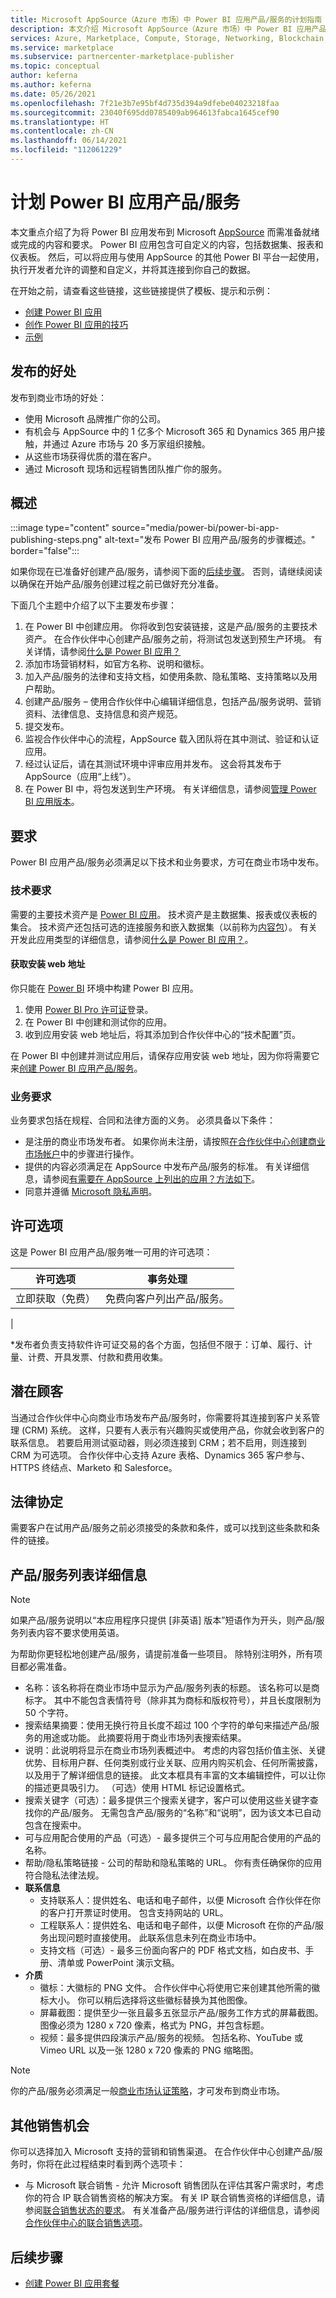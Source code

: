 ```yaml
---
title: Microsoft AppSource（Azure 市场）中 Power BI 应用产品/服务的计划指南
description: 本文介绍 Microsoft AppSource（Azure 市场）中 Power BI 应用产品/服务的计划指南
services: Azure, Marketplace, Compute, Storage, Networking, Blockchain, Security
ms.service: marketplace
ms.subservice: partnercenter-marketplace-publisher
ms.topic: conceptual
author: keferna
ms.author: keferna
ms.date: 05/26/2021
ms.openlocfilehash: 7f21e3b7e95bf4d735d394a9dfebe04023218faa
ms.sourcegitcommit: 23040f695dd0785409ab964613fabca1645cef90
ms.translationtype: HT
ms.contentlocale: zh-CN
ms.lasthandoff: 06/14/2021
ms.locfileid: "112061229"
---
```

# <a name="plan-a-power-bi-app-offer"></a>计划 Power BI 应用产品/服务

本文重点介绍了为将 Power BI 应用发布到 Microsoft [AppSource](https://appsource.microsoft.com/) 而需准备就绪或完成的内容和要求。 Power BI 应用包含可自定义的内容，包括数据集、报表和仪表板。 然后，可以将应用与使用 AppSource 的其他 Power BI 平台一起使用，执行开发者允许的调整和自定义，并将其连接到你自己的数据。

在开始之前，请查看这些链接，这些链接提供了模板、提示和示例：

- [创建 Power BI 应用](/power-bi/service-template-apps-create)
- [创作 Power BI 应用的技巧](/power-bi/service-template-apps-tips)
- [示例](/power-bi/service-template-apps-samples)


## <a name="publishing-benefits"></a>发布的好处

发布到商业市场的好处：

- 使用 Microsoft 品牌推广你的公司。
- 有机会与 AppSource 中的 1 亿多个 Microsoft 365 和 Dynamics 365 用户接触，并通过 Azure 市场与 20 多万家组织接触。
- 从这些市场获得优质的潜在客户。
- 通过 Microsoft 现场和远程销售团队推广你的服务。

## <a name="overview"></a>概述

:::image type="content" source="media/power-bi/power-bi-app-publishing-steps.png" alt-text="发布 Power BI 应用产品/服务的步骤概述。" border="false":::

如果你现在已准备好创建产品/服务，请参阅下面的[后续步骤](#next-steps)。 否则，请继续阅读以确保在开始产品/服务创建过程之前已做好充分准备。

下面几个主题中介绍了以下主要发布步骤：

1. 在 Power BI 中创建应用。 你将收到包安装链接，这是产品/服务的主要技术资产。 在合作伙伴中心创建产品/服务之前，将测试包发送到预生产环境。 有关详情，请参阅[什么是 Power BI 应用？](/power-bi/service-template-apps-overview)
2. 添加市场营销材料，如官方名称、说明和徽标。
3. 加入产品/服务的法律和支持文档，如使用条款、隐私策略、支持策略以及用户帮助。
4. 创建产品/服务 – 使用合作伙伴中心编辑详细信息，包括产品/服务说明、营销资料、法律信息、支持信息和资产规范。
5. 提交发布。
6. 监视合作伙伴中心的流程，AppSource 载入团队将在其中测试、验证和认证应用。
7. 经过认证后，请在其测试环境中评审应用并发布。 这会将其发布于 AppSource（应用“上线”）。
8. 在 Power BI 中，将包发送到生产环境。 有关详细信息，请参阅[管理 Power BI 应用版本](/power-bi/service-template-apps-create#manage-the-template-app-release)。

## <a name="requirements"></a>要求

Power BI 应用产品/服务必须满足以下技术和业务要求，方可在商业市场中发布。

### <a name="technical-requirements"></a>技术要求

需要的主要技术资产是 [Power BI 应用](/power-bi/connect-data/service-template-apps-overview)。 技术资产是主数据集、报表或仪表板的集合。 技术资产还包括可选的连接服务和嵌入数据集（以前称为[内容包](/power-bi/service-organizational-content-pack-introduction)）。 有关开发此应用类型的详细信息，请参阅[什么是 Power BI 应用？](/power-bi/connect-data/service-template-apps-overview)。

#### <a name="get-an-installation-web-address"></a>获取安装 web 地址

你只能在 [Power BI](https://powerbi.microsoft.com/) 环境中构建 Power BI 应用。

1. 使用 [Power BI Pro 许可证](/power-bi/service-admin-purchasing-power-bi-pro)登录。
2. 在 Power BI 中创建和测试你的应用。
3. 收到应用安装 web 地址后，将其添加到合作伙伴中心的“技术配置”页。

在 Power BI 中创建并测试应用后，请保存应用安装 web 地址，因为你将需要它来[创建 Power BI 应用产品/服务](power-bi-app-offer-setup.md)。

### <a name="business-requirements"></a>业务要求

业务要求包括在规程、合同和法律方面的义务。 必须具备以下条件：

- 是注册的商业市场发布者。 如果你尚未注册，请按照[在合作伙伴中心创建商业市场帐户](create-account.md)中的步骤进行操作。
- 提供的内容必须满足在 AppSource 中发布产品/服务的标准。 有关详细信息，请参阅[有需要在 AppSource 上列出的应用？方法如下](https://appsource.microsoft.com/blogs/have-an-app-to-list-on-appsource-here-s-how)。
- 同意并遵循 [Microsoft 隐私声明](https://privacy.microsoft.com/privacystatement)。

## <a name="licensing-options"></a>许可选项

这是 Power BI 应用产品/服务唯一可用的许可选项：

| 许可选项 | 事务处理 |
| --- | --- |
| 立即获取（免费） | 免费向客户列出产品/服务。 |
|

\*发布者负责支持软件许可证交易的各个方面，包括但不限于：订单、履行、计量、计费、开具发票、付款和费用收集。

## <a name="customer-leads"></a>潜在顾客

当通过合作伙伴中心向商业市场发布产品/服务时，你需要将其连接到客户关系管理 (CRM) 系统。 这样，只要有人表示有兴趣购买或使用产品，你就会收到客户的联系信息。 若要启用测试驱动器，则必须连接到 CRM；若不启用，则连接到 CRM 为可选项。 合作伙伴中心支持 Azure 表格、Dynamics 365 客户参与、HTTPS 终结点、Marketo 和 Salesforce。

## <a name="legal-contracts"></a>法律协定

需要客户在试用产品/服务之前必须接受的条款和条件，或可以找到这些条款和条件的链接。

## <a name="offer-listing-details"></a>产品/服务列表详细信息

> [!NOTE]
> 如果产品/服务说明以“本应用程序只提供 [非英语] 版本”短语作为开头，则产品/服务列表内容不要求使用英语。

为帮助你更轻松地创建产品/服务，请提前准备一些项目。 除特别注明外，所有项目都必需准备。

- 名称：该名称将在商业市场中显示为产品/服务列表的标题。 该名称可以是商标字。 其中不能包含表情符号（除非其为商标和版权符号），并且长度限制为 50 个字符。
- 搜索结果摘要：使用无换行符且长度不超过 100 个字符的单句来描述产品/服务的用途或功能。 此摘要将用于商业市场列表搜索结果。
- 说明：此说明将显示在商业市场列表概述中。 考虑的内容包括价值主张、关键优势、目标用户群、任何类别或行业关联、应用内购买机会、任何所需披露，以及用于了解详细信息的链接。 此文本框具有丰富的文本编辑控件，可以让你的描述更具吸引力。 （可选）使用 HTML 标记设置格式。
- 搜索关键字（可选）：最多提供三个搜索关键字，客户可以使用这些关键字查找你的产品/服务。 无需包含产品/服务的“名称”和“说明”，因为该文本已自动包含在搜索中。
- 可与应用配合使用的产品（可选）- 最多提供三个可与应用配合使用的产品的名称。
- 帮助/隐私策略链接 - 公司的帮助和隐私策略的 URL。 你有责任确保你的应用符合隐私法律法规。
- **联系信息**
  - 支持联系人：提供姓名、电话和电子邮件，以便 Microsoft 合作伙伴在你的客户打开票证时使用。 包含支持网站的 URL。
  - 工程联系人：提供姓名、电话和电子邮件，以便 Microsoft 在你的产品/服务出现问题时直接使用。 此联系信息未列在商业市场中。
  - 支持文档（可选）- 最多三份面向客户的 PDF 格式文档，如白皮书、手册、清单或 PowerPoint 演示文稿。
- **介质**
    - 徽标：大徽标的 PNG 文件。 合作伙伴中心将使用它来创建其他所需的徽标大小。 你可以稍后选择将这些徽标替换为其他图像。
    - 屏幕截图：提供至少一张且最多五张显示产品/服务工作方式的屏幕截图。 图像必须为 1280 x 720 像素，格式为 PNG，并包含标题。
    - 视频：最多提供四段演示产品/服务的视频。 包括名称、YouTube 或 Vimeo URL 以及一张 1280 x 720 像素的 PNG 缩略图。

> [!Note]
> 你的产品/服务必须满足一般[商业市场认证策略](/legal/marketplace/certification-policies#100-general)，才可发布到商业市场。

## <a name="additional-sales-opportunities"></a>其他销售机会

你可以选择加入 Microsoft 支持的营销和销售渠道。 在合作伙伴中心创建产品/服务时，你将在此过程结束时看到两个选项卡：

- 与 Microsoft 联合销售 - 允许 Microsoft 销售团队在评估其客户需求时，考虑你的符合 IP 联合销售资格的解决方案。 有关 IP 联合销售资格的详细信息，请参阅[联合销售状态的要求](/legal/marketplace/certification-policies)。 有关准备产品/服务进行评估的详细信息，请参阅[合作伙伴中心的联合销售选项](./co-sell-configure.md)。

## <a name="next-steps"></a>后续步骤

- [创建 Power BI 应用套餐](power-bi-app-offer-setup.md)
